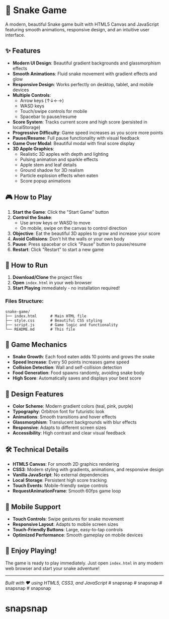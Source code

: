 # 🐍 Snake Game

A modern, beautiful Snake game built with HTML5 Canvas and JavaScript featuring smooth animations, responsive design, and an intuitive user interface.

## ✨ Features

- **Modern UI Design**: Beautiful gradient backgrounds and glassmorphism effects
- **Smooth Animations**: Fluid snake movement with gradient effects and glow
- **Responsive Design**: Works perfectly on desktop, tablet, and mobile devices
- **Multiple Controls**: 
  - Arrow keys (↑↓←→)
  - WASD keys
  - Touch/swipe controls for mobile
  - Spacebar to pause/resume
- **Score System**: Tracks current score and high score (persisted in localStorage)
- **Progressive Difficulty**: Game speed increases as you score more points
- **Pause/Resume**: Full pause functionality with visual feedback
- **Game Over Modal**: Beautiful modal with final score display
- **3D Apple Graphics**: 
  - Realistic 3D apples with depth and lighting
  - Pulsing animation and sparkle effects
  - Apple stem and leaf details
  - Ground shadow for 3D realism
  - Particle explosion effects when eaten
  - Score popup animations

## 🎮 How to Play

1. **Start the Game**: Click the "Start Game" button
2. **Control the Snake**: 
   - Use arrow keys or WASD to move
   - On mobile, swipe on the canvas to control direction
3. **Objective**: Eat the beautiful 3D apples to grow and increase your score
4. **Avoid Collisions**: Don't hit the walls or your own body
5. **Pause**: Press spacebar or click "Pause" button to pause/resume
6. **Restart**: Click "Restart" to start a new game

## 🚀 How to Run

1. **Download/Clone** the project files
2. **Open** `index.html` in your web browser
3. **Start Playing** immediately - no installation required!

### Files Structure:
```
snake-game/
├── index.html      # Main HTML file
├── style.css       # Beautiful CSS styling
├── script.js       # Game logic and functionality
└── README.md       # This file
```

## 🎯 Game Mechanics

- **Snake Growth**: Each food eaten adds 10 points and grows the snake
- **Speed Increase**: Every 50 points increases game speed
- **Collision Detection**: Wall and self-collision detection
- **Food Generation**: Food spawns randomly, avoiding snake body
- **High Score**: Automatically saves and displays your best score

## 🎨 Design Features

- **Color Scheme**: Modern gradient colors (teal, pink, purple)
- **Typography**: Orbitron font for futuristic look
- **Animations**: Smooth transitions and hover effects
- **Glassmorphism**: Translucent backgrounds with blur effects
- **Responsive**: Adapts to different screen sizes
- **Accessibility**: High contrast and clear visual feedback

## 🛠️ Technical Details

- **HTML5 Canvas**: For smooth 2D graphics rendering
- **CSS3**: Modern styling with gradients, animations, and responsive design
- **Vanilla JavaScript**: No external dependencies
- **Local Storage**: Persistent high score tracking
- **Touch Events**: Mobile-friendly swipe controls
- **RequestAnimationFrame**: Smooth 60fps game loop

## 📱 Mobile Support

- **Touch Controls**: Swipe gestures for snake movement
- **Responsive Layout**: Adapts to mobile screen sizes
- **Touch-Friendly Buttons**: Large, easy-to-tap controls
- **Optimized Performance**: Smooth gameplay on mobile devices

## 🎉 Enjoy Playing!

The game is ready to play immediately. Just open `index.html` in any modern web browser and start your snake adventure!

---

*Built with ❤️ using HTML5, CSS3, and JavaScript* #   s n a p s n a p  
 #   s n a p s n a p  
 #   s n a p s n a p  
 # snapsnap
# snapsnap
